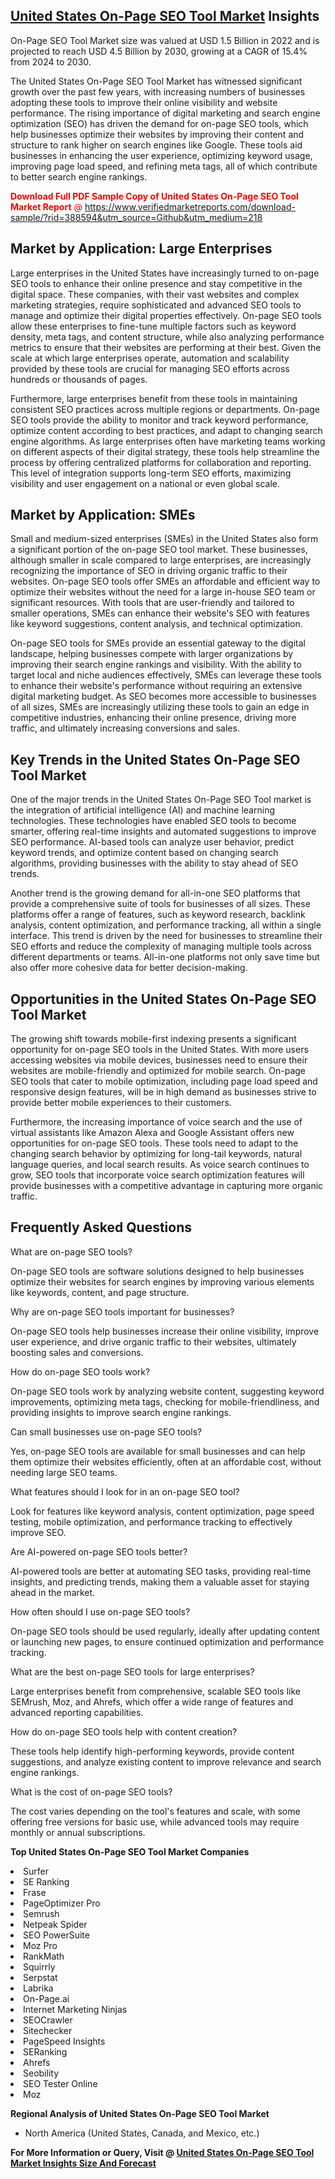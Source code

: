 <h2><a href="https://www.verifiedmarketreports.com/download-sample/?rid=388594&amp;utm_source=Github&amp;utm_medium=218" target="_blank">United States On-Page SEO Tool Market</a> Insights</h2><p>On-Page SEO Tool Market size was valued at USD 1.5 Billion in 2022 and is projected to reach USD 4.5 Billion by 2030, growing at a CAGR of 15.4% from 2024 to 2030.</p><p> <p>The United States On-Page SEO Tool Market has witnessed significant growth over the past few years, with increasing numbers of businesses adopting these tools to improve their online visibility and website performance. The rising importance of digital marketing and search engine optimization (SEO) has driven the demand for on-page SEO tools, which help businesses optimize their websites by improving their content and structure to rank higher on search engines like Google. These tools aid businesses in enhancing the user experience, optimizing keyword usage, improving page load speed, and refining meta tags, all of which contribute to better search engine rankings.</p> <p><p><span class=""><span style="color: #ff0000;"><strong>Download Full PDF Sample Copy of United States On-Page SEO Tool Market Report</strong> @ </span><a href="https://www.verifiedmarketreports.com/download-sample/?rid=388594&amp;utm_source=Github&amp;utm_medium=218" target="_blank">https://www.verifiedmarketreports.com/download-sample/?rid=388594&amp;utm_source=Github&amp;utm_medium=218</a></span></p></p> <h2>Market by Application: Large Enterprises</h2> <p>Large enterprises in the United States have increasingly turned to on-page SEO tools to enhance their online presence and stay competitive in the digital space. These companies, with their vast websites and complex marketing strategies, require sophisticated and advanced SEO tools to manage and optimize their digital properties effectively. On-page SEO tools allow these enterprises to fine-tune multiple factors such as keyword density, meta tags, and content structure, while also analyzing performance metrics to ensure that their websites are performing at their best. Given the scale at which large enterprises operate, automation and scalability provided by these tools are crucial for managing SEO efforts across hundreds or thousands of pages.</p> <p>Furthermore, large enterprises benefit from these tools in maintaining consistent SEO practices across multiple regions or departments. On-page SEO tools provide the ability to monitor and track keyword performance, optimize content according to best practices, and adapt to changing search engine algorithms. As large enterprises often have marketing teams working on different aspects of their digital strategy, these tools help streamline the process by offering centralized platforms for collaboration and reporting. This level of integration supports long-term SEO efforts, maximizing visibility and user engagement on a national or even global scale.</p> <h2>Market by Application: SMEs</h2> <p>Small and medium-sized enterprises (SMEs) in the United States also form a significant portion of the on-page SEO tool market. These businesses, although smaller in scale compared to large enterprises, are increasingly recognizing the importance of SEO in driving organic traffic to their websites. On-page SEO tools offer SMEs an affordable and efficient way to optimize their websites without the need for a large in-house SEO team or significant resources. With tools that are user-friendly and tailored to smaller operations, SMEs can enhance their website's SEO with features like keyword suggestions, content analysis, and technical optimization.</p> <p>On-page SEO tools for SMEs provide an essential gateway to the digital landscape, helping businesses compete with larger organizations by improving their search engine rankings and visibility. With the ability to target local and niche audiences effectively, SMEs can leverage these tools to enhance their website's performance without requiring an extensive digital marketing budget. As SEO becomes more accessible to businesses of all sizes, SMEs are increasingly utilizing these tools to gain an edge in competitive industries, enhancing their online presence, driving more traffic, and ultimately increasing conversions and sales.</p> <h2>Key Trends in the United States On-Page SEO Tool Market</h2> <p>One of the major trends in the United States On-Page SEO Tool market is the integration of artificial intelligence (AI) and machine learning technologies. These technologies have enabled SEO tools to become smarter, offering real-time insights and automated suggestions to improve SEO performance. AI-based tools can analyze user behavior, predict keyword trends, and optimize content based on changing search algorithms, providing businesses with the ability to stay ahead of SEO trends.</p> <p>Another trend is the growing demand for all-in-one SEO platforms that provide a comprehensive suite of tools for businesses of all sizes. These platforms offer a range of features, such as keyword research, backlink analysis, content optimization, and performance tracking, all within a single interface. This trend is driven by the need for businesses to streamline their SEO efforts and reduce the complexity of managing multiple tools across different departments or teams. All-in-one platforms not only save time but also offer more cohesive data for better decision-making.</p> <h2>Opportunities in the United States On-Page SEO Tool Market</h2> <p>The growing shift towards mobile-first indexing presents a significant opportunity for on-page SEO tools in the United States. With more users accessing websites via mobile devices, businesses need to ensure their websites are mobile-friendly and optimized for mobile search. On-page SEO tools that cater to mobile optimization, including page load speed and responsive design features, will be in high demand as businesses strive to provide better mobile experiences to their customers.</p> <p>Furthermore, the increasing importance of voice search and the use of virtual assistants like Amazon Alexa and Google Assistant offers new opportunities for on-page SEO tools. These tools need to adapt to the changing search behavior by optimizing for long-tail keywords, natural language queries, and local search results. As voice search continues to grow, SEO tools that incorporate voice search optimization features will provide businesses with a competitive advantage in capturing more organic traffic.</p> <h2>Frequently Asked Questions</h2> <p>What are on-page SEO tools?</p> <p>On-page SEO tools are software solutions designed to help businesses optimize their websites for search engines by improving various elements like keywords, content, and page structure.</p> <p>Why are on-page SEO tools important for businesses?</p> <p>On-page SEO tools help businesses increase their online visibility, improve user experience, and drive organic traffic to their websites, ultimately boosting sales and conversions.</p> <p>How do on-page SEO tools work?</p> <p>On-page SEO tools work by analyzing website content, suggesting keyword improvements, optimizing meta tags, checking for mobile-friendliness, and providing insights to improve search engine rankings.</p> <p>Can small businesses use on-page SEO tools?</p> <p>Yes, on-page SEO tools are available for small businesses and can help them optimize their websites efficiently, often at an affordable cost, without needing large SEO teams.</p> <p>What features should I look for in an on-page SEO tool?</p> <p>Look for features like keyword analysis, content optimization, page speed testing, mobile optimization, and performance tracking to effectively improve SEO.</p> <p>Are AI-powered on-page SEO tools better?</p> <p>AI-powered tools are better at automating SEO tasks, providing real-time insights, and predicting trends, making them a valuable asset for staying ahead in the market.</p> <p>How often should I use on-page SEO tools?</p> <p>On-page SEO tools should be used regularly, ideally after updating content or launching new pages, to ensure continued optimization and performance tracking.</p> <p>What are the best on-page SEO tools for large enterprises?</p> <p>Large enterprises benefit from comprehensive, scalable SEO tools like SEMrush, Moz, and Ahrefs, which offer a wide range of features and advanced reporting capabilities.</p> <p>How do on-page SEO tools help with content creation?</p> <p>These tools help identify high-performing keywords, provide content suggestions, and analyze existing content to improve relevance and search engine rankings.</p> <p>What is the cost of on-page SEO tools?</p> <p>The cost varies depending on the tool's features and scale, with some offering free versions for basic use, while advanced tools may require monthly or annual subscriptions.</p> </p><p><strong>Top United States On-Page SEO Tool Market Companies</strong></p><div data-test-id=""><p><li>Surfer</li><li> SE Ranking</li><li> Frase</li><li> PageOptimizer Pro</li><li> Semrush</li><li> Netpeak Spider</li><li> SEO PowerSuite</li><li> Moz Pro</li><li> RankMath</li><li> Squirrly</li><li> Serpstat</li><li> Labrika</li><li> On-Page.ai</li><li> Internet Marketing Ninjas</li><li> SEOCrawler</li><li> Sitechecker</li><li> PageSpeed Insights</li><li> SERanking</li><li> Ahrefs</li><li> Seobility</li><li> SEO Tester Online</li><li> Moz</li></p><div><strong>Regional Analysis of&nbsp;United States On-Page SEO Tool Market</strong></div><ul><li dir="ltr"><p dir="ltr">North America&nbsp;(United States, Canada, and Mexico, etc.)</p></li></ul><p><strong>For More Information or Query, Visit @&nbsp;</strong><strong><a href="https://www.verifiedmarketreports.com/product/on-page-seo-tool-market/?utm_source=Github&amp;utm_medium=218" target="_blank">United States On-Page SEO Tool Market Insights Size And Forecast</a></strong></p></div>
